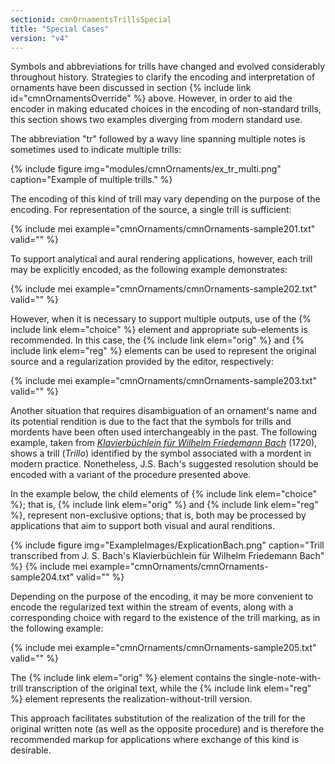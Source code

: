```yaml
---
sectionid: cmnOrnamentsTrillsSpecial
title: "Special Cases"
version: "v4"
---
```


Symbols and abbreviations for trills have changed and evolved considerably throughout history. Strategies to clarify the encoding and interpretation of ornaments have been discussed in section {% include link id="cmnOrnamentsOverride" %} above. However, in order to aid the encoder in making educated choices in the encoding of non-standard trills, this section shows two examples diverging from modern standard use.

The abbreviation "tr" followed by a wavy line spanning multiple notes is sometimes used to indicate multiple trills:

{% include figure img="modules/cmnOrnaments/ex_tr_multi.png" caption="Example of multiple trills." %}

The encoding of this kind of trill may vary depending on the purpose of the encoding. For representation of the source, a single trill is sufficient:

{% include mei example="cmnOrnaments/cmnOrnaments-sample201.txt" valid="" %}

To support analytical and aural rendering applications, however, each trill may be explicitly encoded, as the following example demonstrates:

{% include mei example="cmnOrnaments/cmnOrnaments-sample202.txt" valid="" %}

However, when it is necessary to support multiple outputs, use of the {% include link elem="choice" %} element and appropriate sub-elements is recommended. In this case, the {% include link elem="orig" %} and {% include link elem="reg" %} elements can be used to represent the original source and a regularization provided by the editor, respectively:

{% include mei example="cmnOrnaments/cmnOrnaments-sample203.txt" valid="" %}

Another situation that requires disambiguation of an ornament's name and its potential rendition is due to the fact that the symbols for trills and mordents have been often used interchangeably in the past. The following example, taken from [*Klavierbüchlein für Wilhelm Friedemann Bach*](https://en.wikipedia.org/wiki/Klavierbüchlein_für_Wilhelm_Friedemann_Bach) (1720), shows a trill (*Trillo*) identified by the symbol associated with a mordent in modern practice. Nonetheless, J.S. Bach's suggested resolution should be encoded with a variant of the procedure presented above.

In the example below, the child elements of {% include link elem="choice" %}; that is, {% include link elem="orig" %} and {% include link elem="reg" %}, represent non-exclusive options; that is, both may be processed by applications that aim to support both visual and aural renditions.

{% include figure img="ExampleImages/ExplicationBach.png" caption="Trill transcribed from J. S. Bach's Klavierbüchlein für Wilhelm Friedemann Bach" %}
{% include mei example="cmnOrnaments/cmnOrnaments-sample204.txt" valid="" %}

Depending on the purpose of the encoding, it may be more convenient to encode the regularized text within the stream of events, along with a corresponding choice with regard to the existence of the trill marking, as in the following example:

{% include mei example="cmnOrnaments/cmnOrnaments-sample205.txt" valid="" %}

The {% include link elem="orig" %} element contains the single-note-with-trill transcription of the original text, while the {% include link elem="reg" %} element represents the realization-without-trill version.

This approach facilitates substitution of the realization of the trill for the original written note (as well as the opposite procedure) and is therefore the recommended markup for applications where exchange of this kind is desirable.
